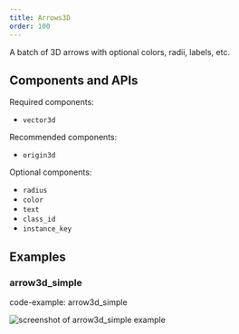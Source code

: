 ```yaml
---
title: Arrows3D
order: 100
---
```


A batch of 3D arrows with optional colors, radii, labels, etc.

## Components and APIs

Required components:
* `vector3d`

Recommended components:
* `origin3d`

Optional components:
* `radius`
* `color`
* `text`
* `class_id`
* `instance_key`

## Examples

### arrow3d_simple

code-example: arrow3d_simple

<picture>
  <source media="(max-width: 480px)" srcset="https://static.rerun.io/arrow3d_simple/c8a8b1cbca40acdf02fb5bf264658ad66e07ca40/480w.png">
  <source media="(max-width: 768px)" srcset="https://static.rerun.io/arrow3d_simple/c8a8b1cbca40acdf02fb5bf264658ad66e07ca40/768w.png">
  <source media="(max-width: 1024px)" srcset="https://static.rerun.io/arrow3d_simple/c8a8b1cbca40acdf02fb5bf264658ad66e07ca40/1024w.png">
  <source media="(max-width: 1200px)" srcset="https://static.rerun.io/arrow3d_simple/c8a8b1cbca40acdf02fb5bf264658ad66e07ca40/1200w.png">
  <img src="https://static.rerun.io/arrow3d_simple/c8a8b1cbca40acdf02fb5bf264658ad66e07ca40/full.png" alt="screenshot of arrow3d_simple example">
</picture>

